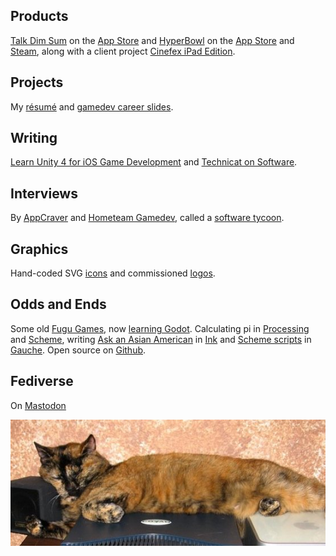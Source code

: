## Products

[Talk Dim Sum](talkdimsum) on the [App Store](https://apps.apple.com/us/app/talk-dim-sum/id953929066) and [HyperBowl](hyperbowl) on the [App Store](https://apps.apple.com/us/app/hyperbowl/id344209253?ign-mpt=uo%3D8) and [Steam](https://store.steampowered.com/app/847530/HyperBowl/), along with
a client project [Cinefex iPad Edition](https://apps.apple.com/us/app/cinefex/id512379220).

## Projects

My [résumé](resume) and [gamedev career slides](gamedev-slides).

## Writing

[Learn Unity 4 for iOS Game Development](learnunity) and [Technicat on Software](technicat-on-software).

## Interviews

By [AppCraver](https://www.appcraver.com/phil-chu-talks-about-developing-apps-and-unexpected-successes/) and [Hometeam Gamedev](https://gamedevslikeyou.libsyn.com/phil-chu), called a [software tycoon](https://juhllv.com/software-tycoon-plants-roots-at-juhl/).

## Graphics

Hand-coded SVG [icons](http://github.com/technicat/icons) and commissioned [logos](logos).

## Odds and Ends

Some old [Fugu Games](fugugames), now [learning Godot](http://github.com/technicat/learngodot). Calculating pi in [Processing](processing-pi) and [Scheme](http://github.com/technicat/schemish), writing [Ask an Asian American](aaaa) in [Ink](https://www.inklestudios.com/ink/) and [Scheme scripts](http://github.com/technicat/schematic) in [Gauche](https://practical-scheme.net/gauche/index.html). Open source on [Github](http://github.com/technicat).

## Fediverse

On [Mastodon](https://universeodon.com/@technicat)

[![catnap](/images/technicat/photo/halfcat.jpg)](https://github.com/technicat)                                            





